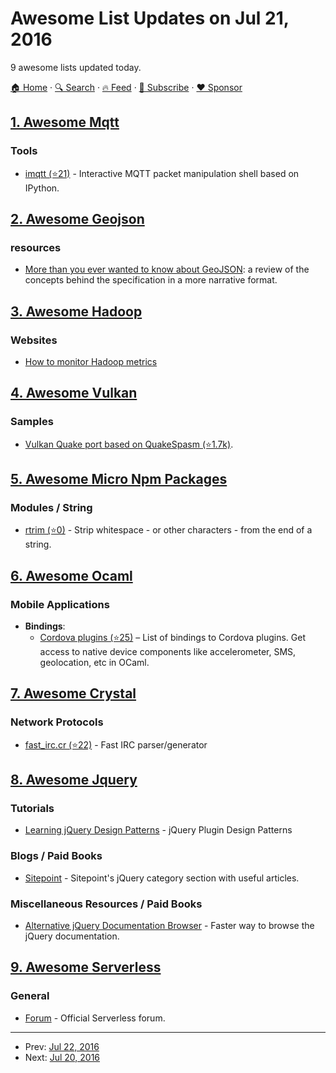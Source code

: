 # Awesome List Updates on Jul 21, 2016

9 awesome lists updated today.

[🏠 Home](/README.md) · [🔍 Search](https://www.trackawesomelist.com/search/) · [🔥 Feed](https://www.trackawesomelist.com/rss.xml) · [📮 Subscribe](https://trackawesomelist.us17.list-manage.com/subscribe?u=d2f0117aa829c83a63ec63c2f&id=36a103854c) · [❤️  Sponsor](https://github.com/sponsors/theowenyoung)



## [1. Awesome Mqtt](/content/hobbyquaker/awesome-mqtt/README.md)

### Tools

*   [imqtt (⭐21)](https://github.com/shafreeck/imqtt) - Interactive MQTT packet manipulation shell based on IPython.

## [2. Awesome Geojson](/content/tmcw/awesome-geojson/README.md)

### resources

*   [More than you ever wanted to know about GeoJSON](http://www.macwright.org/2015/03/23/geojson-second-bite.html): a review of the concepts behind the specification in a more narrative format.

## [3. Awesome Hadoop](/content/youngwookim/awesome-hadoop/README.md)

### Websites

*   [How to monitor Hadoop metrics](https://www.datadoghq.com/blog/monitor-hadoop-metrics/)

## [4. Awesome Vulkan](/content/vinjn/awesome-vulkan/README.md)

### Samples

*   [Vulkan Quake port based on QuakeSpasm (⭐1.7k)](https://github.com/Novum/vkQuake).

## [5. Awesome Micro Npm Packages](/content/parro-it/awesome-micro-npm-packages/README.md)

### Modules / String

*   [rtrim (⭐0)](https://github.com/sergejmueller/rtrim) - Strip whitespace - or other characters - from the end of a string.

## [6. Awesome Ocaml](/content/ocaml-community/awesome-ocaml/README.md)

### Mobile Applications

*   **Bindings**:
    *   [Cordova plugins (⭐25)](https://github.com/dannywillems/ocaml-cordova-plugin-list) – List of bindings to Cordova plugins. Get access to native device components like accelerometer, SMS, geolocation, etc in OCaml.

## [7. Awesome Crystal](/content/veelenga/awesome-crystal/README.md)

### Network Protocols

*   [fast\_irc.cr (⭐22)](https://github.com/RX14/fast_irc.cr) - Fast IRC parser/generator

## [8. Awesome Jquery](/content/petk/awesome-jquery/README.md)

### Tutorials

*   [Learning jQuery Design Patterns](https://addyosmani.com/resources/essentialjsdesignpatterns/book/#jquerypluginpatterns) - jQuery Plugin Design Patterns

### Blogs / Paid Books

*   [Sitepoint](https://www.sitepoint.com/javascript/jquery/) - Sitepoint's jQuery category section with useful articles.

### Miscellaneous Resources / Paid Books

*   [Alternative jQuery Documentation Browser](http://jqapi.com/) - Faster way to browse the jQuery documentation.

## [9. Awesome Serverless](/content/pmuens/awesome-serverless/README.md)

### General

*   [Forum](http://forum.serverless.com) - Official Serverless forum.

---

- Prev: [Jul 22, 2016](/content/2016/07/22/README.md)
- Next: [Jul 20, 2016](/content/2016/07/20/README.md)